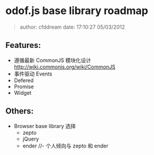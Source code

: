 odof.js base library roadmap
============================
> author: cfddream
> date:   17:10:27 05/03/2012


## Features:
  * 遵循最新 CommonJS 模块化设计 http://wiki.commonjs.org/wiki/CommonJS
  * 事件驱动 Events
  * Defered
  * Promise
  * Widget

## Others:
  * Browser base library 选择
    - zepto
    - jQuery
    - ender
    //- 个人倾向与 zepto 和 ender
